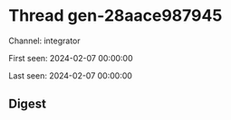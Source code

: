 # Thread gen-28aace987945
Channel: integrator

First seen: 2024-02-07 00:00:00

Last seen: 2024-02-07 00:00:00

## Digest


